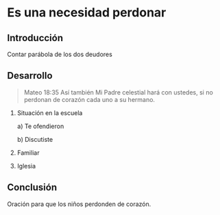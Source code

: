 # Es una necesidad perdonar
## Introducción 
Contar parábola de los dos deudores
## Desarrollo
> Mateo 18:35 Así también Mi Padre celestial hará con ustedes, si no perdonan de corazón cada uno a su hermano.
1) Situación en la escuela
   
   a) Te ofendieron
    
    b) Discutiste
    
2) Familiar

3) Iglesia
## Conclusión
Oración para que los niños perdonden de corazón.
